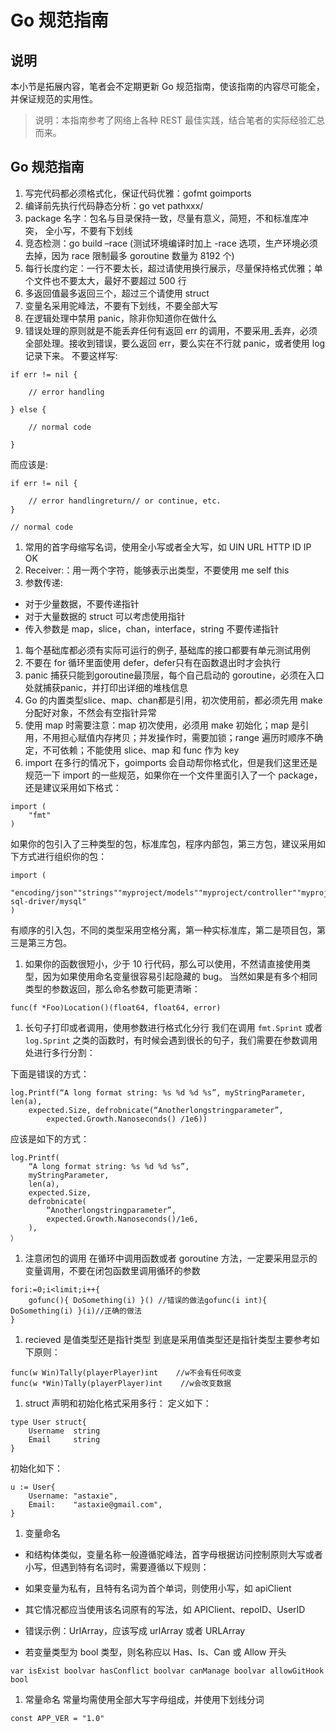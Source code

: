 # Go 规范指南

## 说明

本小节是拓展内容，笔者会不定期更新 Go 规范指南，使该指南的内容尽可能全，并保证规范的实用性。

> 说明：本指南参考了网络上各种 REST 最佳实践，结合笔者的实际经验汇总而来。

## Go 规范指南

1. 写完代码都必须格式化，保证代码优雅：gofmt goimports
2. 编译前先执行代码静态分析：go vet pathxxx/
3. package 名字：包名与目录保持一致，尽量有意义，简短，不和标准库冲突， 全小写，不要有下划线
4. 竞态检测：go build –race (测试环境编译时加上 -race 选项，生产环境必须去掉，因为 race 限制最多 goroutine 数量为 8192 个)
5. 每行长度约定：一行不要太长，超过请使用换行展示，尽量保持格式优雅；单个文件也不要太大，最好不要超过 500 行
6. 多返回值最多返回三个，超过三个请使用 struct
7. 变量名采用驼峰法，不要有下划线，不要全部大写
8. 在逻辑处理中禁用 panic，除非你知道你在做什么
9. 错误处理的原则就是不能丢弃任何有返回 err 的调用，不要采用_丢弃，必须全部处理。接收到错误，要么返回 err，要么实在不行就 panic，或者使用 log 记录下来。
不要这样写:

```
if err != nil {

    // error handling

} else {

    // normal code

}

```

而应该是:

```
if err != nil {

    // error handlingreturn// or continue, etc.
}

// normal code
```

1. 常用的首字母缩写名词，使用全小写或者全大写，如 UIN URL HTTP ID IP OK
2. Receiver:：用一两个字符，能够表示出类型，不要使用 me self this
3. 参数传递:

- 对于少量数据，不要传递指针
- 对于大量数据的 struct 可以考虑使用指针
- 传入参数是 map，slice，chan，interface，string 不要传递指针

1. 每个基础库都必须有实际可运行的例子, 基础库的接口都要有单元测试用例
2. 不要在 for 循环里面使用 defer，defer只有在函数退出时才会执行
3. panic 捕获只能到goroutine最顶层，每个自己启动的 goroutine，必须在入口处就捕获panic，并打印出详细的堆栈信息
4. Go 的内置类型slice、map、chan都是引用，初次使用前，都必须先用 make 分配好对象，不然会有空指针异常
5. 使用 map 时需要注意：map 初次使用，必须用 make 初始化；map 是引用，不用担心赋值内存拷贝；并发操作时，需要加锁；range 遍历时顺序不确定，不可依赖；不能使用 slice、map 和 func 作为 key
6. import 在多行的情况下，goimports 会自动帮你格式化，但是我们这里还是规范一下 import 的一些规范，如果你在一个文件里面引入了一个 package，还是建议采用如下格式：

```
import (
    "fmt"
)

```

如果你的包引入了三种类型的包，标准库包，程序内部包，第三方包，建议采用如下方式进行组织你的包：

```
import (
    "encoding/json""strings""myproject/models""myproject/controller""myproject/utils""github.com/astaxie/beego""github.com/go-sql-driver/mysql"
)   

```

有顺序的引入包，不同的类型采用空格分离，第一种实标准库，第二是项目包，第三是第三方包。

1. 如果你的函数很短小，少于 10 行代码，那么可以使用，不然请直接使用类型，因为如果使用命名变量很容易引起隐藏的 bug。
当然如果是有多个相同类型的参数返回，那么命名参数可能更清晰：

```
func(f *Foo)Location()(float64, float64, error)
```

1. 长句子打印或者调用，使用参数进行格式化分行
我们在调用 `fmt.Sprint` 或者 `log.Sprint` 之类的函数时，有时候会遇到很长的句子，我们需要在参数调用处进行多行分割：

下面是错误的方式：

```
log.Printf(“A long format string: %s %d %d %s”, myStringParameter, len(a),
    expected.Size, defrobnicate(“Anotherlongstringparameter”,
        expected.Growth.Nanoseconds() /1e6))

```

应该是如下的方式：

```
log.Printf( 
    “A long format string: %s %d %d %s”, 
    myStringParameter,
    len(a),
    expected.Size,
    defrobnicate(
        “Anotherlongstringparameter”,
        expected.Growth.Nanoseconds()/1e6, 
    ),
）   

```

1. 注意闭包的调用
在循环中调用函数或者 goroutine 方法，一定要采用显示的变量调用，不要在闭包函数里调用循环的参数

```
fori:=0;i<limit;i++{
    gofunc(){ DoSomething(i) }() //错误的做法gofunc(i int){ DoSomething(i) }(i)//正确的做法
}

```

1. recieved 是值类型还是指针类型
到底是采用值类型还是指针类型主要参考如下原则：

```
func(w Win)Tally(playerPlayer)int    //w不会有任何改变 
func(w *Win)Tally(playerPlayer)int    //w会改变数据

```

1. struct 声明和初始化格式采用多行：
定义如下：

```
type User struct{
    Username  string
    Email     string
}

```

初始化如下：

```
u := User{
    Username: "astaxie",
    Email:    "astaxie@gmail.com",
}

```

1. 变量命名

- 和结构体类似，变量名称一般遵循驼峰法，首字母根据访问控制原则大写或者小写，但遇到特有名词时，需要遵循以下规则：

- 如果变量为私有，且特有名词为首个单词，则使用小写，如 apiClient
- 其它情况都应当使用该名词原有的写法，如 APIClient、repoID、UserID
- 错误示例：UrlArray，应该写成 urlArray 或者 URLArray

- 若变量类型为 bool 类型，则名称应以 Has、Is、Can 或 Allow 开头

```
var isExist boolvar hasConflict boolvar canManage boolvar allowGitHook bool
```

1. 常量命名
常量均需使用全部大写字母组成，并使用下划线分词

```
const APP_VER = "1.0"
```